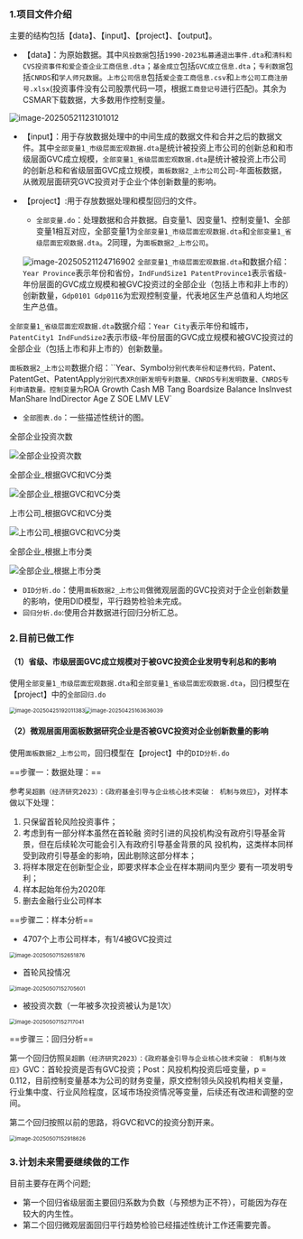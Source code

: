### 1.项目文件介绍

主要的结构包括【data】、【input】、【project】、【output】。

- 【data】：为原始数据。其中`风投数据`包括`1990-2023私募通退出事件.dta`和`清科和CVS投资事件和爱企查企业工商信息.dta`；`基金成立`包括`GVC成立信息.dta`；`专利数据`包括`CNRDS`和`学人师兄数据`。`上市公司信息`包括`爱企查工商信息.csv`和`上市公司工商注册号.xlsx`(投资事件没有公司股票代码一项，根据`工商登记号`进行匹配)。其余为CSMAR下载数据，大多数用作控制变量。

![image-20250521123101012](https://github.com/whuTuTu/GVC/blob/main/pic/image-20250521123101012.png)

- 【input】：用于存放数据处理中的中间生成的数据文件和合并之后的数据文件。其中`全部变量1_市级层面宏观数据.dta`是统计被投资上市公司的创新总和和市级层面GVC成立规模，`全部变量1_省级层面宏观数据.dta`是统计被投资上市公司的创新总和和省级层面GVC成立规模，`面板数据2_上市公司`公司-年面板数据，从微观层面研究GVC投资对于企业个体创新数量的影响。

- 【project】:用于存放数据处理和模型回归的文件。

  - `全部变量.do`：处理数据和合并数据。自变量1、因变量1、控制变量1、全部变量1相互对应，全部变量1为`全部变量1_市级层面宏观数据.dta`和`全部变量1_省级层面宏观数据.dta`。2同理，为`面板数据2_上市公司`。

  ![image-20250521124716902](https://github.com/whuTuTu/GVC/blob/main/pic/image-20250521124716902.png)
`全部变量1_市级层面宏观数据.dta`和数据介绍：`Year Province`表示年份和省份，`IndFundSize1 PatentProvince1`表示省级-年份层面的GVC成立规模和被GVC投资过的全部企业（包括上市和非上市的）创新数量，`Gdp0101 Gdp0116`为宏观控制变量，代表地区生产总值和人均地区生产总值。

`全部变量1_省级层面宏观数据.dta`数据介绍：`Year City`表示年份和城市，`PatentCity1 IndFundSize2`表示市级-年份层面的GVC成立规模和被GVC投资过的全部企业（包括上市和非上市的）创新数量。

`面板数据2_上市公司`数据介绍：``Year、Symbol`分别代表年份和证券代码，`Patent、PatentGet、PatentApply`分别代表XR创新发明专利数量、CNRDS专利发明数量、CNRDS专利申请数量。控制变量为`ROA Growth Cash MB Tang Boardsize Balance InsInvest ManShare IndDirector Age Z SOE LMV LEV`

  - `全部图表.do`：一些描述性统计的图。

  全部企业投资次数

  ![全部企业投资次数](https://github.com/whuTuTu/GVC/blob/main/pic/%E5%85%A8%E9%83%A8%E4%BC%81%E4%B8%9A%E6%8A%95%E8%B5%84%E6%AC%A1%E6%95%B0.png)

  全部企业_根据GVC和VC分类

  ![全部企业_根据GVC和VC分类](https://github.com/whuTuTu/GVC/blob/main/pic/%E5%85%A8%E9%83%A8%E4%BC%81%E4%B8%9A_%E6%A0%B9%E6%8D%AEGVC%E5%92%8CVC%E5%88%86%E7%B1%BB.png)

  上市公司_根据GVC和VC分类

  ![上市公司_根据GVC和VC分类](https://github.com/whuTuTu/GVC/blob/main/pic/%E4%B8%8A%E5%B8%82%E5%85%AC%E5%8F%B8_%E6%A0%B9%E6%8D%AEGVC%E5%92%8CVC%E5%88%86%E7%B1%BB.png)

  全部企业_根据上市分类

  ![全部企业_根据上市分类](https://github.com/whuTuTu/GVC/blob/main/pic/%E5%85%A8%E9%83%A8%E4%BC%81%E4%B8%9A_%E6%A0%B9%E6%8D%AE%E4%B8%8A%E5%B8%82%E5%88%86%E7%B1%BB.png)

  - `DID分析.do`：使用`面板数据2_上市公司`做微观层面的GVC投资对于企业创新数量的影响，使用DID模型，平行趋势检验未完成。
  - `回归分析.do`:使用合并数据进行回归分析汇总。

### 2.目前已做工作

#### （1）省级、市级层面GVC成立规模对于被GVC投资企业发明专利总和的影响

使用`全部变量1_市级层面宏观数据.dta`和`全部变量1_省级层面宏观数据.dta`，回归模型在【project】中的`全部回归.do`

<img src="[D:\Filesdownloads\typorafig\image-20250425192011383.png](https://github.com/whuTuTu/GVC/blob/main/pic/image-20250425192011383.png)" alt="image-20250425192011383" style="zoom:67%;" /><img src="https://github.com/whuTuTu/GVC/blob/main/pic/image-20250425163636039.png" alt="image-20250425163636039" style="zoom:67%;" />

#### （2）微观层面用面板数据研究企业是否被GVC投资对企业创新数量的影响

使用`面板数据2_上市公司`，回归模型在【project】中的`DID分析.do`

==步骤一：数据处理：==

参考`吴超鹏（经济研究2023）：《政府基金引导与企业核心技术突破： 机制与效应》`，对样本做以下处理：

1. 只保留首轮风险投资事件；
2. 考虑到有一部分样本虽然在首轮融 资时引进的风投机构没有政府引导基金背景，但在后续轮次可能会引入有政府引导基金背景的风 投机构，这类样本同样受到政府引导基金的影响，因此剔除这部分样本；
3. 将样本限定在创新型企业，即要求样本企业在样本期间内至少 要有一项发明专利；
4. 样本起始年份为2020年
5. 删去金融行业公司样本

==步骤二：样本分析==

- 4707个上市公司样本，有1/4被GVC投资过

<img src="https://github.com/whuTuTu/GVC/blob/main/pic/image-20250507152651876.png" alt="image-20250507152651876" style="zoom:67%;" />

- 首轮风投情况

<img src="https://github.com/whuTuTu/GVC/blob/main/pic/image-20250507152705601.png" alt="image-20250507152705601" style="zoom:67%;" />

- 被投资次数（一年被多次投资被认为是1次）

<img src="https://github.com/whuTuTu/GVC/blob/main/pic/image-20250507152717041.png" alt="image-20250507152717041" style="zoom:67%;" />

==步骤三：回归分析==

第一个回归仿照`吴超鹏（经济研究2023）：《政府基金引导与企业核心技术突破： 机制与效应》`GVC：首轮投资是否有GVC投资；Post：风投机构投资后哑变量，p =  0.112，目前控制变量基本为公司的财务变量，原文控制领头风投机构相关变量，行业集中度、行业风险程度，区域市场投资情况等变量，后续还有改进和调整的空间。

第二个回归按照以前的思路，将GVC和VC的投资分割开来。

<img src="https://github.com/whuTuTu/GVC/blob/main/pic/image-20250507152918626.png" alt="image-20250507152918626" style="zoom:67%;" />

### 3.计划未来需要继续做的工作

目前主要存在两个问题;

- 第一个回归省级层面主要回归系数为负数（与预想为正不符），可能因为存在较大的内生性。
- 第二个回归微观层面回归平行趋势检验已经描述性统计工作还需要完善。

